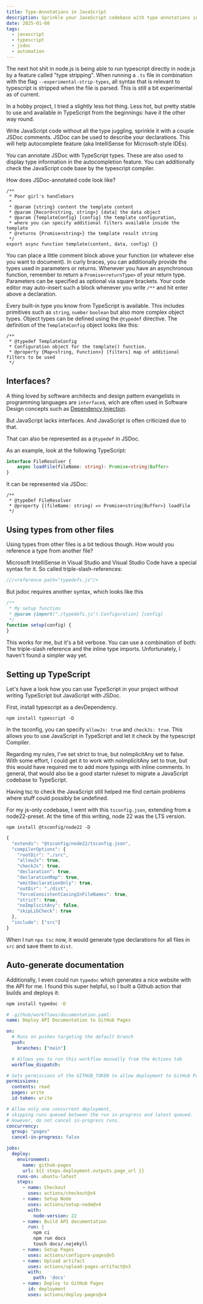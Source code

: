```yaml
---
title: Type-Annotations in JavaScript 
description: Sprinkle your JavaScript codebase with type annotations in JSDoc, run checks against it and auto-generate documentation.
date: 2025-01-08
tags:
  - javascript
  - typescript
  - jsdoc
  - automation
---
```

The next hot shit in node.js is being able to run typescript directly in node.js by a feature called "type stripping".
When running a `.ts` file in combination with the flag `--experimental-strip-types`, all syntax that is relevant to 
typescript is stripped when the file is parsed. This is still a bit experimental as of current.

In a hobby project, I tried a slightly less hot thing. Less hot, but pretty stable to use and available in TypeScript from the beginnings: 
have it the other way round. 

Write JavaScript code without all the type juggling, sprinkle it with a couple JSDoc comments. 
JSDoc can be used to describe your declarations. This will help autocomplete feature (aka IntelliSense for Microsoft-style IDEs). 

You can annotate JSDoc with TypeScript types. These are also used to display type information in the autocompletion feature. 
You can additionally check the JavaScript code base by the typescript compiler.

How does JSDoc-annotated code look like?

```jsdoc
/**
 * Poor girl's handlebars
 *
 * @param {string} content the template content
 * @param {Record<string, string>} [data] the data object
 * @param {TemplateConfig} [config] the template configuration, 
 * where you can specify additional filters available inside the template
 * @returns {Promise<string>} the template result string
 */
export async function template(content, data, config) {}
```

You can place a little comment block above your function (or whatever else you want to document). In curly braces, you can additionally provide the types used in
parameters or returns. Whenever you have an asynchronous function, remember to return a `Promise<returnType>` of your return type. Parameters can be 
specified as optional via square brackets. Your code editor may auto-insert such a block whenever you write `/**` and hit enter above a declaration.

Every built-in type you know from TypeScript is available. This includes primitives such as `string`, `number` `boolean` but also more complex object types.
Object types can be defined using the `@typedef` directive. The definition of the `TemplateConfig` object looks like this:

```jsdoc
/**
 * @typedef TemplateConfig
 * Configuration object for the template() function.
 * @property {Map<string, Function>} [filters] map of additional filters to be used
 */
```

## Interfaces?

A thing loved by software architects and design pattern evangelists in programming languages are `interface`s, wich are often used in
Software Design concepts such as [Dependency Injection](https://builtin.com/articles/dependency-injection#:~:text=Dependency%20injection%20is%20about%20injecting,and%20embracing%20loosely%20coupled%20code.).

But JavaScript lacks interfaces. And JavaScript is often criticized due to that. 

That can also be represented as a `@typedef` in JSDoc. 

As an example, look at the following TypeScript:
```ts
interface FileResolver {
    async loadFile(fileName: string): Promise<string|Buffer>
}
```

It can be represented via JSDoc:

```jsdoc
/**
 * @typeDef FileResolver
 * @property {(fileName: string) => Promise<string|Buffer>} loadFile
 */
```

## Using types from other files

Using types from other files is a bit tedious though.
How would you reference a type from another file?

Microsoft IntelliSense in Visual Studio and Visual Studio Code have a special syntax for it. 
So called triple-slash-references:

```js
///<reference path="typedefs.js"/>
```

But jsdoc requires another syntax, which looks like this

```js
/**
 * My setup function 
 * @param {import("./typedefs.js").Configuration} [config] 
 */
function setup(config) {
}
```

This works for me, but it's a bit verbose. You can use a combination of both: The triple-slash reference and the inline type imports.
Unfortunately, I haven't found a simpler way yet.

## Setting up TypeScript

Let's have a look how you can use TypeScript in your project without writing TypeScript but JavaScript with JSDoc.

First, install typescript as a devDependency.

```
npm install typescript -D
```

In the tsconfig, you can specify `allowJs: true` and `checkJs: true`. This allows you to use JavaScript in TypeScript and let it check by the typescript Compiler. 

Regarding my rules, I've set strict to true, but noImplicitAny set to false. With some effort, I could get it to work with noImplicitAny set to true, but this would have required me to add more typings with inline comments. In general, that would also be a good starter ruleset to migrate a JavaScript codebase to TypeScript. 

Having tsc to check the JavaScript still helped me find certain problems where stuff could possibly be undefined.

For my js-only codebase, I went with this `tsconfig.json`, extending from a node22-preset. At the time of this writing, node 22 was the LTS version.

```
npm install @tsconfig/node22 -D
```
```js
{
  "extends": "@tsconfig/node22/tsconfig.json",
  "compilerOptions": {
    "rootDir": "./src",
    "allowJs": true,
    "checkJs": true,
    "declaration": true,
    "declarationMap": true,
    "emitDeclarationOnly": true,
    "outDir": "./dist",
    "forceConsistentCasingInFileNames": true,
    "strict": true,
    "noImplicitAny": false,
    "skipLibCheck": true
  },
  "include": ["src"]
}
```

When I run `npx tsc` now, it would generate type declarations for all files in `src` and save them to `dist`. 

## Auto-generate documentation

Additionally, I even could run `typedoc` which generates a nice website with the API for me.
I found this super helpful, so I built a Github action that builds and deploys it:

```sh
npm install typedoc -D
```
```yaml
# .github/workflows/documentation.yaml:
name: Deploy API Documentation to GitHub Pages

on:
  # Runs on pushes targeting the default branch
  push:
    branches: ["main"]

  # Allows you to run this workflow manually from the Actions tab
  workflow_dispatch:

# Sets permissions of the GITHUB_TOKEN to allow deployment to GitHub Pages
permissions:
  contents: read
  pages: write
  id-token: write

# Allow only one concurrent deployment,
# skipping runs queued between the run in-progress and latest queued.
# However, do not cancel in-progress runs.
concurrency:
  group: "pages"
  cancel-in-progress: false

jobs:
  deploy:
    environment:
      name: github-pages
      url: ${{ steps.deployment.outputs.page_url }}
    runs-on: ubuntu-latest
    steps:
      - name: Checkout
        uses: actions/checkout@v4
      - name: Setup Node
        uses: actions/setup-node@v4
        with:
          node-version: 22
      - name: Build API documentation
        run: |
          npm ci
          npm run docs
          touch docs/.nojekyll
      - name: Setup Pages
        uses: actions/configure-pages@v5
      - name: Upload artifact
        uses: actions/upload-pages-artifact@v3
        with:
          path: 'docs'
      - name: Deploy to GitHub Pages
        id: deployment
        uses: actions/deploy-pages@v4
```
